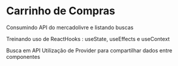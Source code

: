 # Carrinho de Compras
Consumindo API do mercadolivre e listando buscas

Treinando uso de ReactHooks : useState, useEffects e useContext

Busca em API 
Utilização de Provider para compartilhar dados entre componentes
